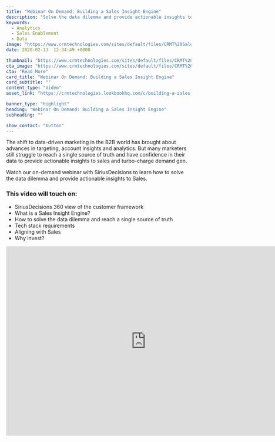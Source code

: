 ```yaml
---
title: "Webinar On Demand: Building a Sales Insight Engine"
description: "Solve the data dilemma and provide actionable insights to Sales in one fell swoop. Watch our on-demand webinar with SiriusDecisions to learn how."
keywords: 
  - Analytics
  - Sales Enablement
  - Data
image: "https://www.crmtechnologies.com/sites/default/files/CRMT%20Sales%20Insight%20Engine%20Webinar%20Final%20Deck%282%29.png"
date: 2020-02-13  12:34:49 +0000

thumbnail: "https://www.crmtechnologies.com/sites/default/files/CRMT%20Sales%20Insight%20Engine%20Webinar%20Final%20Deck%282%29.png"
cta_image: "https://www.crmtechnologies.com/sites/default/files/CRMT%20Sales%20Insight%20Engine%20Webinar%20Final%20Deck%282%29.png"
cta: "Read More"
card_title: "Webinar On Demand: Building a Sales Insight Engine"
card_subtitle: ""	
content_type: "Video"
asset_link: "https://crmtechnologies.lookbookhq.com/c/building-a-sales-ins"

banner_type: "highlight"
heading: "Webinar On Demand: Building a Sales Insight Engine"
subheading: ""

show_contact: "button"
---
```

The shift to data-driven marketing in the B2B world has brought about advances in targeting, account insights and analytics. But many marketers still struggle to reach a single source of truth and have confidence in their data to provide actionable insights to sales and turbo-charge demand gen.

Watch our on-demand webinar with SiriusDecisions to learn how to solve the data dilemma and provide actionable insights to Sales.

### This video will touch on:

* SiriusDecisions 360 view of the customer framework
* What is a Sales Insight Engine?
* How to solve the data dilemma and reach a single source of truth
* Tech stack requirements
* Aligning with Sales
* Why invest?

<iframe frameborder="0" height="515" src="https://www.youtube.com/embed/TELzNt6x1X8" width="760"></iframe>

